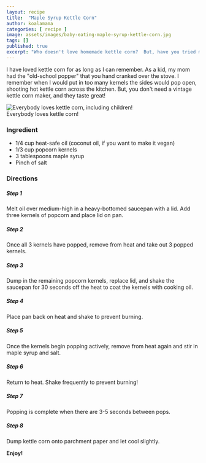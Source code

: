 ```yaml
---
layout: recipe
title:  "Maple Syrup Kettle Corn"
author: koalamama
categories: [ recipe ]
image: assets/images/baby-eating-maple-syrup-kettle-corn.jpg
tags: []
published: true
excerpt: "Who doesn't love homemade kettle corn?  But, have you tried maple syrup kettle corn?"
---
```


I have loved kettle corn for as long as I can remember. As a kid, my mom had the "old-school popper" that you hand cranked over the stove. I remember when I would put in too many kernels the sides would pop open, shooting hot kettle corn across the kitchen. But, you don't need a vintage kettle corn maker, and they taste great!

<img src="{{site.baseurl}}/assets/images/child-eating-maple-syrup-kettle-corn.jpg" alt="Everybody loves kettle corn, including children!" class="bottom-align mb-0" /><br /><span class="small">Everybody loves kettle corn!</span>

### Ingredient

- 1/4 cup heat-safe oil (coconut oil, if you want to make it vegan)
- 1/3 cup popcorn kernels
- 3 tablespoons maple syrup
- Pinch of salt


### Directions

<h5 class="mb-1">Step 1</h5>
Melt oil over medium-high in a heavy-bottomed saucepan with a lid. Add three kernels of popcorn and place lid on pan.

<h5 class="mb-1">Step 2</h5>
Once all 3 kernels have popped, remove from heat and take out 3 popped kernels.

<h5 class="mb-1">Step 3</h5>
Dump in the remaining popcorn kernels, replace lid, and shake the saucepan for 30 seconds off the heat to coat the kernels with cooking oil.

<h5 class="mb-1">Step 4</h5>
Place pan back on heat and shake to prevent burning.

<h5 class="mb-1">Step 5</h5>
Once the kernels begin popping actively, remove from heat again and stir in maple syrup and salt.

<h5 class="mb-1">Step 6</h5>
Return to heat. Shake frequently to prevent burning!

<h5 class="mb-1">Step 7</h5>
Popping is complete when there are 3-5 seconds between pops.

<h5 class="mb-1">Step 8</h5>
Dump kettle corn onto parchment paper and let cool slightly.


**Enjoy!**
